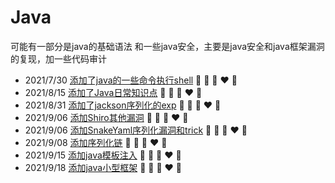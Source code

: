 # Java
可能有一部分是java的基础语法
和一些java安全，主要是java安全和java框架漏洞的复现，加一些代码审计

+ 2021/7/30 [添加了java的一些命令执行shell](shell)  💛 💙 💜 ❤️ 💚
+ 2021/8/15 [添加了Java日常知识点](java日常)  💛 💙 💜 ❤️ 💚
+ 2021/8/31 [添加了jackson序列化的exp](jackson)  💛 💙 💜 ❤️ 💚
+ 2021/9/06 [添加Shiro其他漏洞](Shiro)  💛 💙 💜 ❤️ 💚
+ 2021/9/06 [添加SnakeYaml序列化漏洞和trick](SnakeYaml)  💛 💙 💜 ❤️ 💚
+ 2021/9/08 [添加序列化链](java序列化链)  💛 💙 💜 ❤️ 💚
+ 2021/9/15 [添加java模板注入](java模板注入)  💛 💙 💜 ❤️ 💚
+ 2021/9/18 [添加java小型框架](java小型框架)  💛 💙 💜 ❤️ 💚
